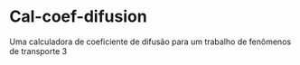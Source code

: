 # Cal-coef-difusion
Uma calculadora de coeficiente de difusão para um trabalho de fenômenos de transporte 3 
